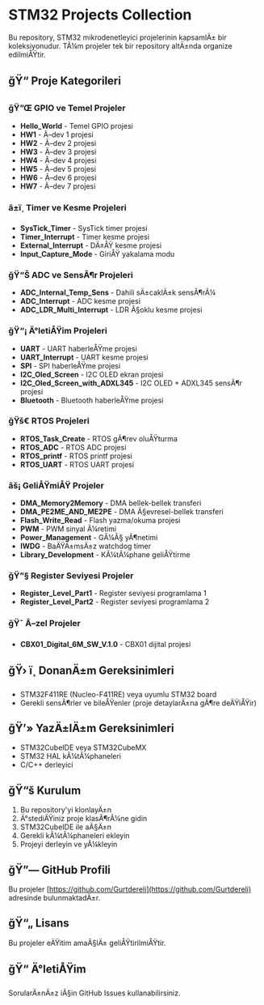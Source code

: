 ﻿# STM32 Projects Collection

Bu repository, STM32 mikrodenetleyici projelerinin kapsamlÄ± bir koleksiyonudur. TÃ¼m projeler tek bir repository altÄ±nda organize edilmiÅŸtir.

## ğŸ“ Proje Kategorileri

### ğŸ”Œ GPIO ve Temel Projeler
- **Hello_World** - Temel GPIO projesi
- **HW1** - Ã–dev 1 projesi
- **HW2** - Ã–dev 2 projesi
- **HW3** - Ã–dev 3 projesi
- **HW4** - Ã–dev 4 projesi
- **HW5** - Ã–dev 5 projesi
- **HW6** - Ã–dev 6 projesi
- **HW7** - Ã–dev 7 projesi

### â±ï¸ Timer ve Kesme Projeleri
- **SysTick_Timer** - SysTick timer projesi
- **Timer_Interrupt** - Timer kesme projesi
- **External_Interrupt** - DÄ±ÅŸ kesme projesi
- **Input_Capture_Mode** - GiriÅŸ yakalama modu

### ğŸ“Š ADC ve SensÃ¶r Projeleri
- **ADC_Internal_Temp_Sens** - Dahili sÄ±caklÄ±k sensÃ¶rÃ¼
- **ADC_Interrupt** - ADC kesme projesi
- **ADC_LDR_Multi_Interrupt** - LDR Ã§oklu kesme projesi

### ğŸ“¡ Ä°letiÅŸim Projeleri
- **UART** - UART haberleÅŸme projesi
- **UART_Interrupt** - UART kesme projesi
- **SPI** - SPI haberleÅŸme projesi
- **I2C_Oled_Screen** - I2C OLED ekran projesi
- **I2C_Oled_Screen_with_ADXL345** - I2C OLED + ADXL345 sensÃ¶r projesi
- **Bluetooth** - Bluetooth haberleÅŸme projesi

### ğŸš€ RTOS Projeleri
- **RTOS_Task_Create** - RTOS gÃ¶rev oluÅŸturma
- **RTOS_ADC** - RTOS ADC projesi
- **RTOS_printf** - RTOS printf projesi
- **RTOS_UART** - RTOS UART projesi

### âš¡ GeliÅŸmiÅŸ Projeler
- **DMA_Memory2Memory** - DMA bellek-bellek transferi
- **DMA_PE2ME_AND_ME2PE** - DMA Ã§evresel-bellek transferi
- **Flash_Write_Read** - Flash yazma/okuma projesi
- **PWM** - PWM sinyal Ã¼retimi
- **Power_Management** - GÃ¼Ã§ yÃ¶netimi
- **IWDG** - BaÄŸÄ±msÄ±z watchdog timer
- **Library_Development** - KÃ¼tÃ¼phane geliÅŸtirme

### ğŸ”§ Register Seviyesi Projeler
- **Register_Level_Part1** - Register seviyesi programlama 1
- **Register_Level_Part2** - Register seviyesi programlama 2

### ğŸ¯ Ã–zel Projeler
- **CBX01_Digital_6M_SW_V.1.0** - CBX01 dijital projesi

## ğŸ› ï¸ DonanÄ±m Gereksinimleri

- STM32F411RE (Nucleo-F411RE) veya uyumlu STM32 board
- Gerekli sensÃ¶rler ve bileÅŸenler (proje detaylarÄ±na gÃ¶re deÄŸiÅŸir)

## ğŸ’» YazÄ±lÄ±m Gereksinimleri

- STM32CubeIDE veya STM32CubeMX
- STM32 HAL kÃ¼tÃ¼phaneleri
- C/C++ derleyici

## ğŸ“š Kurulum

1. Bu repository'yi klonlayÄ±n
2. Ä°stediÄŸiniz proje klasÃ¶rÃ¼ne gidin
3. STM32CubeIDE ile aÃ§Ä±n
4. Gerekli kÃ¼tÃ¼phaneleri ekleyin
5. Projeyi derleyin ve yÃ¼kleyin

## ğŸ”— GitHub Profili

Bu projeler [https://github.com/Gurtdereli](https://github.com/Gurtdereli) adresinde bulunmaktadÄ±r.

## ğŸ“„ Lisans

Bu projeler eÄŸitim amaÃ§lÄ± geliÅŸtirilmiÅŸtir.

## ğŸ“ Ä°letiÅŸim

SorularÄ±nÄ±z iÃ§in GitHub Issues kullanabilirsiniz.
